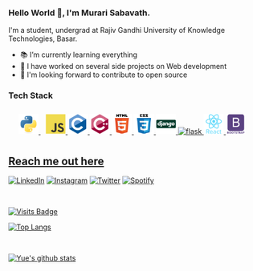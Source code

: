 ### Hello World 👋, I'm **Murari Sabavath**.

I'm a student, undergrad at Rajiv Gandhi University of Knowledge Technologies, Basar.

- 📚 I’m currently learning everything
- 🐝 I have worked on several side projects on Web development
- 🌱 I'm looking forward to contribute to open source



### Tech Stack
<p align="left" style="padding: 10px"> 
  <a href="https://www.python.org" target="_blank" style="padding: 10px"> 
    <img src="https://raw.githubusercontent.com/devicons/devicon/master/icons/python/python-original.svg" alt="python" width="40" height="40"/> 
  </a> 
  <a href="https://developer.mozilla.org/en-US/docs/Web/JavaScript" target="_blank"> 
   <img src="https://raw.githubusercontent.com/devicons/devicon/master/icons/javascript/javascript-original.svg" alt="javascript" width="40" height="40"/> 
 </a>
 <a href="https://www.cprogramming.com/" target="_blank"> 
   <img src="https://raw.githubusercontent.com/devicons/devicon/master/icons/c/c-original.svg" alt="c" width="40" height="40"/> 
 </a>
  <a href="https://www.w3schools.com/cpp/" target="_blank"> 
    <img src="https://raw.githubusercontent.com/devicons/devicon/master/icons/cplusplus/cplusplus-original.svg" alt="cplusplus" width="40" height="40"/>
 </a>
  <a href="https://www.w3.org/html/" target="_blank"> 
   <img src="https://raw.githubusercontent.com/devicons/devicon/master/icons/html5/html5-original-wordmark.svg" alt="html5" width="40" height="40"/> 
   </a> 
  <a href="https://www.w3schools.com/css/" target="_blank"> 
    <img src="https://raw.githubusercontent.com/devicons/devicon/master/icons/css3/css3-original-wordmark.svg" alt="css3" width="40" height="40"/> 
  </a> 
  <a href="https://www.djangoproject.com/" target="_blank"> 
    <img src="https://raw.githubusercontent.com/devicons/devicon/master/icons/django/django-original.svg" alt="django" width="40" height="40"/> 
  </a> 
  <a href="https://flask.palletsprojects.com/" target="_blank"> 
    <img src="https://www.vectorlogo.zone/logos/pocoo_flask/pocoo_flask-icon.svg" alt="flask" width="40" height="40"/> 
  </a> 
   <a href="https://reactjs.org/" target="_blank"> 
     <img src="https://raw.githubusercontent.com/devicons/devicon/master/icons/react/react-original-wordmark.svg" alt="react" width="40" height="40"/> 
<!--    </a> 
    <a href="https://www.mysql.com/" target="_blank"> 
     <img src="https://raw.githubusercontent.com/devicons/devicon/master/icons/mysql/mysql-original-wordmark.svg" alt="mysql" width="40" height="40"/> 
   </a>  -->
<!--    <a href="https://www.oracle.com/" target="_blank"> 
     <img src="https://raw.githubusercontent.com/devicons/devicon/master/icons/oracle/oracle-original.svg" alt="oracle" width="40" height="40"/> 
   </a>  -->
<!--    <a href="https://www.postgresql.org" target="_blank"> 
     <img src="https://raw.githubusercontent.com/devicons/devicon/master/icons/postgresql/postgresql-original-wordmark.svg" alt="postgresql" width="40" height="40"/> 
   </a> -->
  <a href="https://getbootstrap.com" target="_blank"> 
    <img src="https://raw.githubusercontent.com/devicons/devicon/master/icons/bootstrap/bootstrap-plain-wordmark.svg" alt="bootstrap" width="40" height="40"/> </a>
  <a href="https://git-scm.com/" target="_blank"> 
<!--     <img src="https://www.vectorlogo.zone/logos/git-scm/git-scm-icon.svg" alt="git" width="40" height="40"/>
   </a> 
   <a href="https://heroku.com" target="_blank"> 
     <img src="https://www.vectorlogo.zone/logos/heroku/heroku-icon.svg" alt="heroku" width="40" height="40"/> 
   </a>  
   <a href="https://postman.com" target="_blank"> 
     <img src="https://www.vectorlogo.zone/logos/getpostman/getpostman-icon.svg" alt="postman" width="40" height="40"/> 
   </a>  -->
 </p>  
     


 ## Reach me out here
  <a href="https://www.linkedin.com/in/murarisabavath" target="_blank"><img src="https://img.shields.io/badge/LinkedIn-%230077B5.svg?&style=flat-square&logo=linkedin&logoColor=white" alt="LinkedIn"></a>
  <a href="https://www.instagram.com/murari_sabavath" target="_blank"><img src="https://img.shields.io/badge/Instagram-%23E4405F.svg?&style=flat-square&logo=instagram&logoColor=white" alt="Instagram"></a>
  <a href="https://twitter.com/MurariSabavath_" target="_blank"><img src="https://img.shields.io/badge/Twitter-%230077B5.svg?&style=flat-square&logo=twitter&logoColor=white" alt="Twitter"></a>
  <a href="https://open.spotify.com/user/9jazq70v6bxhbij6wdqdmjcew" target="_blank"><img src="https://img.shields.io/badge/Spotify-%231ED760.svg?&style=flat-square&logo=spotify&logoColor=white" alt="Spotify"></a>

</br>
  
[![Visits Badge](https://github.com/MurariSabavath)](https://badges.pufler.dev)

  
[![Top Langs](https://github-readme-stats.vercel.app/api/top-langs/?username=MurariSabavath&theme=material-palenight&hide=Jupyter&layout=compact)](https://github.com/anuraghazra/github-readme-stats)

</br>

[![Yue's github stats](https://github-readme-stats.vercel.app/api?username=MurariSabavath&theme=material-palenight&count_private=true&hide=contribs)](https://github.com/anuraghazra/github-readme-stats)


  
      

